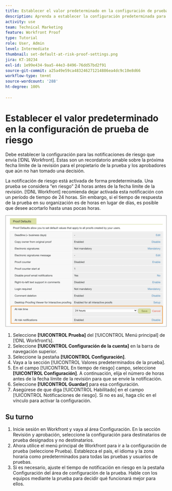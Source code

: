 ```yaml
---
title: Establecer el valor predeterminado en la configuración de prueba de riesgo
description: Aprenda a establecer la configuración predeterminada para las notificaciones de revisión de riesgo como parte de la configuración de revisión.
activity: use
team: Technical Marketing
feature: Workfront Proof
type: Tutorial
role: User, Admin
level: Intermediate
thumbnail: set-default-at-risk-proof-settings.png
jira: KT-10234
exl-id: 1e99e434-9aa5-44e3-8496-76dd57bd2f91
source-git-commit: a25a49e59ca483246271214886ea4dc9c10e8d66
workflow-type: tm+mt
source-wordcount: '288'
ht-degree: 100%

---
```


# Establecer el valor predeterminado en la configuración de prueba de riesgo

Debe establecer la configuración para las notificaciones de riesgo que envía [!DNL Workfront]. Estas son un recordatorio amable sobre la próxima fecha límite de la revisión para el propietario de la prueba y los aprobadores que aún no han tomado una decisión.

La notificación de riesgo está activada de forma predeterminada. Una prueba se considera “en riesgo” 24 horas antes de la fecha límite de la revisión. [!DNL Workfront] recomienda dejar activada esta notificación con un período de tiempo de 24 horas. Sin embargo, si el tiempo de respuesta de la prueba en su organización es de horas en lugar de días, es posible que desee acortarlo hasta unas pocas horas.

![Configuración de prueba para notificaciones de riesgo](assets/proof-system-setups-at-risk-default-1.png)

1. Seleccione **[!UICONTROL Prueba]** del [!UICONTROL Menú principal] de [!DNL Workfront’s].
1. Seleccione **[!UICONTROL Configuración de la cuenta]** en la barra de navegación superior.
1. Seleccione la pestaña **[!UICONTROL Configuración]**.
1. Vaya a la sección [!UICONTROL Valores predeterminados de la prueba].
1. En el campo [!UICONTROL En tiempo de riesgo] campo, seleccione **[!UICONTROL Configuración]**. A continuación, elija el número de horas antes de la fecha límite de la revisión para que se envíe la notificación.
1. Seleccione **[!UICONTROL Guardar]** para esa configuración.
1. Asegúrese de que diga [!UICONTROL Habilitado] en el campo [!UICONTROL Notificaciones de riesgo]. Si no es así, haga clic en el vínculo para activar la configuración.

## Su turno

1. Inicie sesión en Workfront y vaya al área Configuración. En la sección Revisión y aprobación, seleccione la configuración para destinatarios de prueba designados y no destinatarios.
1. Ahora utilice el menú principal de Workfront para ir a la configuración de prueba (seleccione Prueba). Establezca el país, el idioma y la zona horaria como predeterminados para todas las pruebas y usuarios de pruebas.
1. Si es necesario, ajuste el tiempo de notificación en riesgo en la pestaña Configuración del área de configuración de la prueba. Hable con los equipos mediante la prueba para decidir qué funcionará mejor para ellos.

<!--
Lean More URLs
-->
